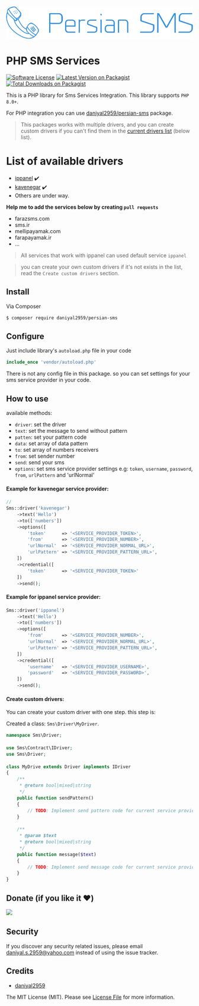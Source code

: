 ![alt text](resources/images/logo.svg)

# PHP SMS Services

[![Software License][ico-license]](LICENSE.md)
[![Latest Version on Packagist][ico-version]][link-packagist]
[![Total Downloads on Packagist][ico-download]][link-packagist]

This is a PHP library for Sms Services Integration. This library supports `PHP 8.0+`.


For PHP integration you can use [daniyal2959/persian-sms](https://github.com/jaby/sms) package.

> This packages works with multiple drivers, and you can create custom drivers if you can't find them in the [current drivers list](#list-of-available-drivers) (below list).

# List of available drivers
- [ippanel](https://ippanel.com/) :heavy_check_mark:
- [kavenegar](https://kavenegar.com/) :heavy_check_mark:
- Others are under way.

**Help me to add the services below by creating `pull requests`**

- farazsms.com
- sms.ir
- mellipayamak.com
- farapayamak.ir
- ...

> All services that work with ippanel can used default service `ippanel`

> you can create your own custom drivers if it's not  exists in the list, read the `Create custom drivers` section.

## Install

Via Composer

``` bash
$ composer require daniyal2959/persian-sms
```

## Configure

Just include library's `autoload.php` file in your code

```php
include_once 'vendor/autoload.php'
```

There is not any config file in this package. so you can set settings for your sms service provider in your code.

## How to use


available methods:

- `driver`: set the driver
- `text`: set the message to send without pattern
- `patten`: set your pattern code
- `data`: set array of data  pattern
- `to`: set array of numbers receivers
- `from`: set sender number
- `send`: send your sms
- `options`: set sms service provider settings e.g: `token`, `username`, `password`, `from`, `urlPattern` and 'urlNormal'

#### Example for kavenegar service provider:
```php
// 
Sms::driver('kavenegar')
    ->text('Hello')
    ->to(['numbers'])
    ->options([
        'token'      => '<SERVICE_PROVIDER_TOKEN>',
        'from'       => '<SERVICE_PROVIDER_NUMBER>',
        'urlNormal'  => '<SERVICE_PROVIDER_NORMAL_URL>', 
        'urlPattern' => '<SERVICE_PROVIDER_PATTERN_URL>', 
    ])
    ->credential([
        'token'      => '<SERVICE_PROVIDER_TOKEN>'
    ])
    ->send();
```

#### Example for ippanel service provider:

```php
Sms::driver('ippanel')
    ->text('Hello')
    ->to(['numbers'])
    ->options([
        'from'       => '<SERVICE_PROVIDER_NUMBER>',
        'urlNormal'  => '<SERVICE_PROVIDER_NORMAL_URL>', 
        'urlPattern' => '<SERVICE_PROVIDER_PATTERN_URL>', 
    ])
    ->credential([
        'username'   => '<SERVICE_PROVIDER_USERNAME>',
        'password'   => '<SERVICE_PROVIDER_PASSWORD>',
    ])
    ->send();
```

#### Create custom drivers:

You can create your custom driver with one step. this step is:

Created a class: `Sms\Driver\MyDriver`.

```php
namespace Sms\Driver;

use Sms\Contract\IDriver;
use Sms\Driver;

class MyDrive extends Driver implements IDriver
{
    /**
     * @return bool|mixed|string
     */
    public function sendPattern()
    {
        // TODO: Implement send pattern code for current service provider
    }

    /**
     * @param $text
     * @return bool|mixed|string
     */
    public function message($text)
    {
        // TODO: Implement send message code for current service provider
    }
}
```

## Donate (if you like it ❤️)

<a href="https://www.coffeebede.com/linohost"><img class="img-fluid" src="https://coffeebede.ir/DashboardTemplateV2/app-assets/images/banner/default-yellow.svg" /></a>

## Security

If you discover any security related issues, please email daniyal.s.2959@yahoo.com instead of using the issue tracker.

## Credits

- [daniyal2959][link-author]

The MIT License (MIT). Please see [License File](LICENSE.md) for more information.

[ico-version]: https://img.shields.io/packagist/v/daniyal2959/persian-sms.svg?style=flat-square
[ico-download]: https://img.shields.io/packagist/dt/daniyal2959/persian-sms.svg?color=%23F18&style=flat-square
[ico-license]: https://img.shields.io/badge/license-MIT-brightgreen.svg?style=flat-square

[link-packagist]: https://packagist.org/packages/daniyal2959/persian-sms
[link-author]: https://github.com/daniyal2959